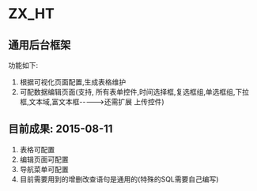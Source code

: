 # ZX_HT
## 通用后台框架
功能如下:

1. 根据可视化页面配置,生成表格维护
2. 可配数据编辑页面(支持, 所有表单控件,时间选择框,复选框组,单选框组,下拉框,文本域,富文本框----->还需扩展 上传控件)

## 目前成果:   2015-08-11

1. 表格可配置
2. 编辑页面可配置
3. 导航菜单可配置
4. 目前需要用到的增删改查语句是通用的(特殊的SQL需要自己编写)
